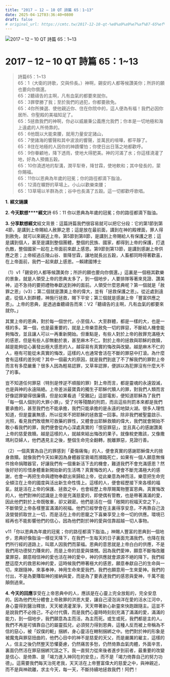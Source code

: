 ```yaml
---
title: "2017 – 12 – 10 QT 詩篇 65：1~13"
date: 2025-04-12T03:36:40+0800
draft: false
# original_url: https://cmtc.tw/2017-12-10-qt-%e8%a9%a9%e7%af%87-65%ef%bc%9a113
---
```


![2017 – 12 – 10 QT 詩篇 65：1\~13](/images/qt.jpg   "2017 – 12 – 10 QT 詩篇 65：1\~13")

# 2017 – 12 – 10 QT 詩篇 65：1\~13

> 詩篇65：1\~13  
> 65：1（大衛的詩歌，交與伶長。）神啊，錫安的人都等候讚美你；所許的願也要向你償還。  
> 65：2聽禱告的主啊，凡有血氣的都要來就你。  
> 65：3罪孽勝了我；至於我們的過犯，你都要赦免。  
> 65：4你所揀選、使他親近你、住在你院中的，這人便為有福！我們必因你居所、你聖殿的美福知足了。  
> 65：5拯救我們的神啊，你必以威嚴秉公義應允我們；你本是一切地極和海上遠處的人所倚靠的。  
> 65：6他既以大能束腰，就用力量安定諸山，  
> 65：7使諸海的響聲和其中波浪的響聲，並萬民的喧嘩，都平靜了。  
> 65：8住在地極的人因你的神蹟懼怕；你使日出日落之地都歡呼。  
> 65：9你眷顧地，降下透雨，使地大得肥美。神的河滿了水；你這樣澆灌了地，好為人預備五穀。  
> 65：10你澆透地的犁溝，潤平犁脊，降甘霖，使地軟和；其中發長的，蒙你賜福。  
> 65：11你以恩典為年歲的冠冕；你的路徑都滴下脂油，  
> 65：12滴在曠野的草場上。小山以歡樂束腰；  
> 65：13草場以羊群為衣；谷中也長滿了五穀。這一切都歡呼歌唱。

**1.** **經文誦讀**

**2. 今天默想****經文**詩 65：11 你以恩典為年歲的冠冕；你的路徑都滴下脂油。

**3. 分享默想經文**經文背景：這篇詩篇我們很容易就可以把它分段：它的第1節到第4節，是講到上帝賜給人赦罪之恩；這是放在最前面，講到在神的殿裡面，罪人得到赦免，就可以來親近上帝。第5節到第8節，是講到上帝賜給人有保護之恩；這是講到個人，甚至是講到整個團體，整個的民族、國家，都得到上帝的保護，打退仇敵，整個國家一起在上帝面前來獻上感恩。第9節到第13節，是講到感謝上帝供應之恩；上帝經過丘陵山谷、普降甘霖，讓地就長出五穀，人畜都同時得著歡喜，在上帝面前，我們一起來獻上感恩。─賴建國博士

（1）v1「錫安的人都等候讚美你；所許的願也要向你償還。」這裏是一個極其歡樂的景象，就是人領受上帝的恩典太多了，到一個地步，人要排隊等著來見證、讚美神，迫不急待的要把禮物奉獻送到神的面前。人領受什麼恩典呢？第一個就是「赦罪之恩」（v3）；第二個就是讚美上帝的偉大，並有「拯救保護之恩」。從近處到遠處，從個人到群體，神施行拯救，賜下平安；第三個就是感謝上帝「豐富供應之恩」。上帝的恩典，是透過垂聽禱告而來：V2「聽禱告的主啊，凡有血氣的都要來就你。」

其實上帝的恩典，對於每一個世代，小至個人、大至群體，都是一樣的大，也是一樣的多。第一個，也是最重要的，就是上帝樂意赦免一切的罪惡，不斷給人機會能夠悔改，並且讓人可以一再重新開始。但重點是，有些人對於上帝的赦罪充滿極大的感恩，但是有些人卻無動於衷，甚至麻木不仁。對於上帝的拯救與耶穌的救贖，越是能夠從心裏發出極大感恩的人，越容易有真實的悔改與改變。越是麻木不仁的人，極有可能從未真實的悔改，這樣的人也通常會活在不斷的罪惡中打滾。為什麼會有這樣的差別呢？其中一個最大的原因，就是我們到底了不了解我們的罪對上帝而言有多麼嚴重？很多人因為輕易認罪，又草率認罪，便誤以為犯罪沒有什麼大不了的事。

豈不知道任何罪惡（特別是悖逆不順服的罪）對上帝而言，都是靈魂的永遠毀滅，也是與神的永遠隔絕。上帝差派最寶貴的獨生子耶穌代贖人的罪，對我們人類而言好像認罪變得很廉價，但是如果看過「受難記」這部電影，便知道耶穌為了我們「每一個人個別的大罪小罪」，受了何等殘酷的刑罰，而且這些刑罰本來都是我們要承擔的，甚至我們也不能承擔，我們只能承擔的是永遠的地獄火湖。很多人理性知道，但是靈裏無感，所以從來不把耶穌的拯救當一回事。除非我們被聖靈啟示、光照，看見我們敗壞無可救藥的罪性，又體會出耶穌救贖的偉大，我們就會開始不敢小看我們的罪，我們便會從內心深處真實的「恨惡罪惡」，並且真心的感謝讚美上帝的慈愛救贖。越是這樣的人，就越來結出悔改的果子。就像稅吏撒該，又像撒瑪利亞婦人，他們遇見主之後，整個生命完全翻轉，脫離罪惡，見證行善。

（2）一個真實為自己的罪感到「憂傷痛悔」的人，便會真實的感謝耶穌偉大的捨身救贖。就像我們今天如果因為身體器官衰竭而瀕臨死亡，如果有一個人願意無條件捨命捐贈器官，好讓我們有一個重新活下去的機會，難道我們不會充滿感恩？然後好好的珍惜身體重新開始新的生活嗎？真實悔改的人，便會不斷充滿極大的感謝，也會一再把生命與禮物奉獻出來歸給上帝，從此樂意為神而活，樂意把生命完全傾注在上帝的國度與活出新生命性情上。這樣的人，便會經歷接下來各樣的福氣，就是活在上帝的保護、拯救之中，也會經歷上帝厚賜萬物豐富恩典。真實悔改的人，他們對神的認識是上帝是充滿慈愛的，即使偶有管教，也是帶著滿滿的愛，因此他們對於上帝既敬重，卻又親密。他們是活在一個「敞開的祝福天空之下」，不斷領受上帝各樣豐富滿滿的祝福。他們已經學會在主裏得享安息，不再靠自己汲汲營營抓取世上一切，而是活在上帝的恩竉之下喜樂享受上帝一切的供應。環境已經再也不能影響他們的信心，因為他們對於神的愛與信靠超越一切人事物。

v11「你以恩典為年歲的冠冕；你的路徑都滴下脂油。」神賜人豐富的恩典到一個地步，恩典好像脂油一樣從天降下，在我們一生每天的日子裏面充滿我們，也降在我們所行經的道路上，叫眾人因我們而蒙福。恩典的意思就是上帝白白的供應，不是我們用功德努力賺來的，而是上帝的慈愛與憐憫。因為我們愛神，願意不斷悔改離棄罪惡，願意相信神的愛也活在神的愛中，神的供應就會源源不絕的降下。我們經歷這麼大的救恩和神的愛，這時候我們帶著極大的感恩，願意奉獻自己的生命與一切，來跟隨神，來事奉神，神用生命來愛我們，我們也願意用一生來愛神。我們的付出，不是為要賺取神的接納與愛，而是為了要表達我們的感恩與愛神，千萬不能顛倒過來。

**4. 今天的回應**享受在上帝恩典中的人，應該是在心靈上完全放鬆的，完全安息的。因為他們充分體會上帝赦罪的洪恩大愛，讓自己浸泡淌洋在愛的活水江河中，身心靈得到醫治釋放，天天被澆灌潔淨，天天帶著新心新靈來快跑跟隨主。這並不是說我們不必捨己，不必付代價，而是我們心靈時時刻刻充滿了滿滿的愛，滿滿的能力，到一個地步，我們願意為主而活，為主而死。或生或死，我們都是主的人。我們不再是可憐靠自己的屬靈孤兒，必須努力得到恩典，這種人反而被上帝稱為不信的惡心，被「奴僕的軛」捆綁，身心靈活在轄制捆綁之中。他們對於神的形象是被魔鬼與罪惡扭曲的，他們心目中的神不是慈愛的天父，而是嚴厲的雇主，這樣的人，信主之後仍然整天恐懼憂慮，仍然痛苦多愁，仍然倚靠血氣肉體，外面辛苦，裏面仍然活在罪惡捆綁咒詛之下。我一直努力從來後者進步到前者，最重要的改變是信心、是倚靠、是「竭力進入神同在的安息」，而不是「竭力倚靠自己的努力功德」。這需要我們每天治死老我，天天活在上帝豐富偉大的慈愛之中，與神親近，而不是與神疏離，求主今天，每一天，不斷持續地拯救我們！阿們！